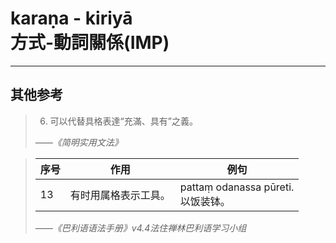 # karaṇa - kiriyā<br>方式-動詞關係(IMP)




---
## 其他参考

>6. 可以代替具格表達“充滿、具有”之義。
>
>*——《简明实用文法》*

>|序号|作用|例句|
>|-|-|-|
>|13|有时用属格表示工具。|pattaṃ odanassa pūreti.<br>以饭装钵。|
>
>*——《巴利语语法手册》v4.4法住禅林巴利语学习小组*